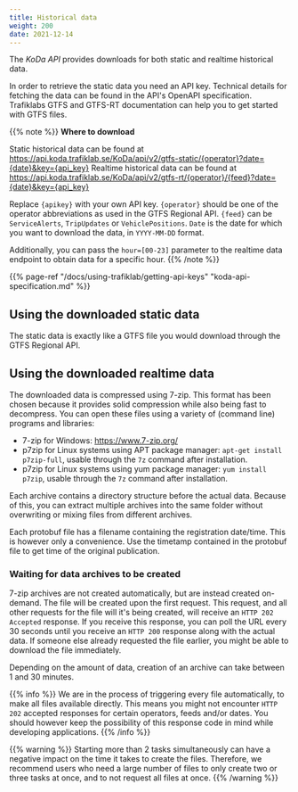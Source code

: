 ```yaml
---
title: Historical data 
weight: 200 
date: 2021-12-14
---
```


The _KoDa API_ provides downloads for both static and realtime historical data.

In order to retrieve the static data you need an API key. Technical details for fetching the data can be found in the
API's OpenAPI specification. Trafiklabs GTFS and GTFS-RT documentation can help you to get started with GTFS files.

{{% note %}}
**Where to download**

Static historical data can be found
at https://api.koda.trafiklab.se/KoDa/api/v2/gtfs-static/{operator}?date={date}&key={api_key}
Realtime historical data can be found
at https://api.koda.trafiklab.se/KoDa/api/v2/gtfs-rt/{operator}/{feed}?date={date}&key={api_key}

Replace `{apikey}` with your own API key. `{operator}` should be one of the operator abbreviations as used in the GTFS
Regional API. `{feed}` can be `ServiceAlerts`, `TripUpdates` or `VehiclePositions`. `Date` is the date for which you
want to download the data, in `YYYY-MM-DD` format.

Additionally, you can pass the `hour=[00-23]` parameter to the realtime data endpoint to obtain data for a specific
hour. {{% /note %}}

{{% page-ref "/docs/using-trafiklab/getting-api-keys" "koda-api-specification.md" %}}

## Using the downloaded static data

The static data is exactly like a GTFS file you would download through the GTFS Regional API.

## Using the downloaded realtime data

The downloaded data is compressed using 7-zip. This format has been chosen because it provides solid compression while
also being fast to decompress. You can open these files using a variety of (command line) programs and libraries:

- 7-zip for Windows: https://www.7-zip.org/
- p7zip for Linux systems using APT package manager: `apt-get install p7zip-full`, usable through the `7z` command after
  installation.
- p7zip for Linux systems using yum package manager: `yum install p7zip`, usable through the `7z` command after
  installation.

Each archive contains a directory structure before the actual data. Because of this, you can extract multiple archives
into the same folder without overwriting or mixing files from different archives.

Each protobuf file has a filename containing the registration date/time. This is however only a convenience. Use the
timetamp contained in the protobuf file to get time of the original publication.

### Waiting for data archives to be created

7-zip archives are not created automatically, but are instead created on-demand. The file will be created upon the first
request. This request, and all other requests for the file will it's being created, will receive an `HTTP 202 Accepted`
response. If you receive this response, you can poll the URL every 30 seconds until you receive an `HTTP 200` response
along with the actual data. If someone else already requested the file earlier, you might be able to download the file
immediately.

Depending on the amount of data, creation of an archive can take between 1 and 30 minutes.

{{% info %}} We are in the process of triggering every file automatically, to make all files available directly. This
means you might not encounter `HTTP 202` accepted responses for certain operators, feeds and/or dates. You should
however keep the possibility of this response code in mind while developing applications. {{% /info %}}

{{% warning %}} Starting more than 2 tasks simultaneously can have a negative impact on the time it takes to create the
files. Therefore, we recommend users who need a large number of files to only create two or three tasks at once, and to
not request all files at once. {{% /warning %}}